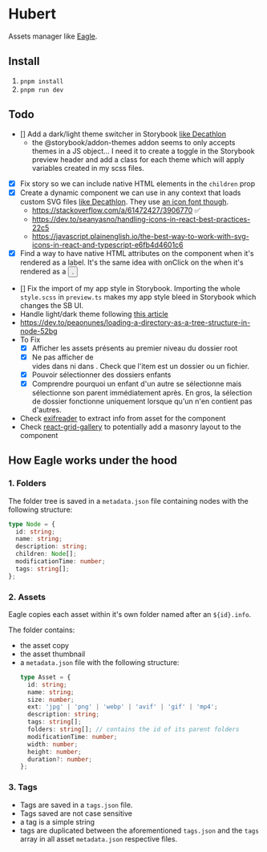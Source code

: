 # Hubert

Assets manager like [Eagle](https://eagle.cool).

## Install

1. `pnpm install`
2. `pnpm run dev`

## Todo

- [] Add a dark/light theme switcher in Storybook [like Decathlon](https://github.com/Decathlon/vitamin-web/tree/main/packages/showcases/react/.storybook)
  - the @storybook/addon-themes addon seems to only accepts themes in a JS object... I need it to create a toggle in the Storybook preview header and add a class for each theme which will apply variables created in my scss files.
- [x] Fix <Stack> story so we can include native HTML elements in the `children` prop
- [x] Create a dynamic <Icon> component we can use in any context that loads custom SVG files [like Decathlon](https://github.com/Decathlon/vitamin-web/blob/main/packages/sources/react/src/components/forms/VtmnTextInput/VtmnTextInput.tsx#L162). They use [an icon font though](https://github.com/Decathlon/vitamin-web/blob/main/packages/sources/react/src/guidelines/iconography/VtmnIcon/VtmnIcon.tsx#L1).
  - https://stackoverflow.com/a/61472427/3906770 ✅
  - https://dev.to/seanyasno/handling-icons-in-react-best-practices-22c5
  - https://javascript.plainenglish.io/the-best-way-to-work-with-svg-icons-in-react-and-typescript-e6fb4d4601c6
- [x] Find a way to have native HTML attributes on the <Text> component when it's rendered as a label. It's the same idea with onClick on the <Stack> when it's rendered as a <button>.
- [] Fix the import of my app style in Storybook. Importing the whole `style.scss` in `preview.ts` makes my app style bleed in Storybook which changes the SB UI.
- Handle light/dark theme following [this article](https://css-tricks.com/come-to-the-light-dark-side/)
- https://dev.to/peaonunes/loading-a-directory-as-a-tree-structure-in-node-52bg
- To Fix
  - [x] Afficher les assets présents au premier niveau du dossier root
  - [x] Ne pas afficher de <li> vides dans <FolderList> ni dans <AssetList>. Check que l'item est un dossier ou un fichier.
  - [x] Pouvoir sélectionner des dossiers enfants
  - [x] Comprendre pourquoi un <Folder> enfant d'un autre se sélectionne mais sélectionne son parent immédiatement après. En gros, la sélection de dossier fonctionne uniquement lorsque qu'un <Folder> n'en contient pas d'autres.
- Check [exifreader](https://www.npmjs.com/package/exifreader) to extract info from asset for the <AssetInfo> component
- Check [react-grid-gallery](https://www.npmjs.com/package/react-grid-gallery) to potentially add a masonry layout to the <AssetList> component

## How Eagle works under the hood

### 1. Folders

The folder tree is saved in a `metadata.json` file containing nodes with the following structure:

```ts
type Node = {
  id: string;
  name: string;
  description: string;
  children: Node[];
  modificationTime: number;
  tags: string[];
};
```

### 2. Assets

Eagle copies each asset within it's own folder named after an `${id}.info`.

The folder contains:

- the asset copy
- the asset thumbnail
- a `metadata.json` file with the following structure:
  ```ts
  type Asset = {
    id: string;
    name: string;
    size: number;
    ext: 'jpg' | 'png' | 'webp' | 'avif' | 'gif' | 'mp4';
    description: string;
    tags: string[];
    folders: string[]; // contains the id of its parent folders
    modificationTime: number;
    width: number;
    height: number;
    duration?: number;
  };
  ```

### 3. Tags

- Tags are saved in a `tags.json` file.
- Tags saved are not case sensitive
- a tag is a simple string
- tags are duplicated between the aforementioned `tags.json` and the `tags` array in all asset `metadata.json` respective files.
